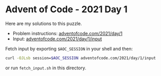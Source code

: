 # Advent of Code - 2021 Day 1
Here are my solutions to this puzzle.

* Problem instructions: [adventofcode.com/2021/day/1](https://adventofcode.com/2021/day/1)
* Input: [adventofcode.com/2021/day/1/input](https://adventofcode.com/2021/day/1/input)

Fetch input by exporting `$AOC_SESSION` in your shell and then:
```bash
curl -OJLsb session=$AOC_SESSION adventofcode.com/2021/day/1/input
```

or run `fetch_input.sh` in this directory.
